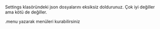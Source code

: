 Settings klasöründeki json dosyalarını eksiksiz doldurunuz.
Çok iyi değiller ama kötü de değiller.

.menu yazarak menüleri kurabilirsiniz



